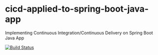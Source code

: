 # cicd-applied-to-spring-boot-java-app
Implementing Continuous Integration/Continuous Delivery on Spring Boot Java App 

[![Build Status](https://travis-ci.com/pujanov69/cicd-applied-to-spring-boot-java-app.svg)](https://travis-ci.com/pujanov69/cicd-applied-to-spring-boot-java-app)

